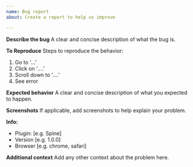 ```yaml
---
name: Bug report
about: Create a report to help us improve

---
```


**Describe the bug**
A clear and concise description of what the bug is.

**To Reproduce**
Steps to reproduce the behavior:
1. Go to '...'
2. Click on '....'
3. Scroll down to '....'
4. See error

**Expected behavior**
A clear and concise description of what you expected to happen.

**Screenshots**
If applicable, add screenshots to help explain your problem.

**Info:**
 - Plugin: [e.g. Spine]
 - Version [e.g. 1.0.0]
 - Browser [e.g. chrome, safari]

**Additional context**
Add any other context about the problem here.
